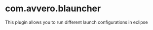 com.avvero.blauncher
=====================
This plugin allows you to run different launch configurations in eclipse
